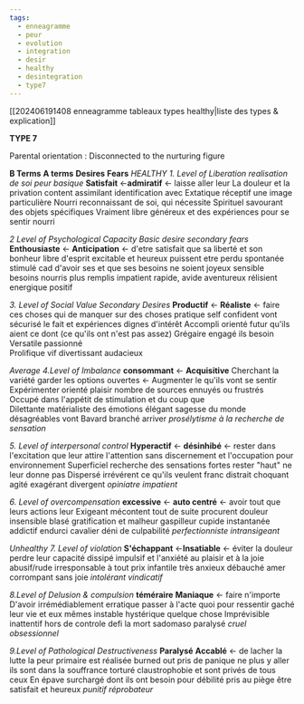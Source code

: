 ```yaml
---
tags:
  - enneagramme
  - peur
  - evolution
  - integration
  - desir
  - healthy
  - desintegration
  - type7
---
```


[[202406191408 enneagramme tableaux types healthy|liste des types & explication]]

**TYPE 7**

Parental orientation : Disconnected to the nurturing figure

**B Terms**                 **A terms**                 **Desires**                           **Fears**
*HEALTHY*
*1. Level of Liberation*                   *realisation de soi*                    *peur basique*
**Satisfait**             <-**admiratif**     <- laisse aller leur                 La douleur et la privation
content                   assimilant        identification avec
Extatique                 réceptif           une image particulière
Nourri                     reconnaissant  de soi, qui nécessite
Spirituel                  savourant        des objets spécifiques
Vraiment libre         généreux         et des expériences
                            pour se sentir nourri

*2 Level of Psychological Capacity*         *Basic desire*                       *secondary fears*
**Enthousiaste**      <- **Anticipation**      <- d'etre satisfait               que sa liberté et son bonheur
libre d'esprit           excitable               et heureux                         puissent etre perdu
spontanée               stimulé                 cad d'avoir ses                  et que ses besoins ne soient
joyeux                     sensible                 besoins nourris                 plus remplis
impatient                rapide, avide
aventureux              rélisient
energique               positif

*3. Level of Social Value*                         *Secondary Desires*
**Productif**              <- **Réaliste**           <- faire ces choses qui       de manquer sur des choses
pratique                     self confident       vont sécurisé le fait        et expériences dignes d'intérêt
Accompli                   orienté futur          qu'ils aient ce dont        (ce qu'ils ont n'est pas assez)
Grégaire                     engagé                ils besoin
Versatile                     passionné                 
Prolifique                   vif
divertissant                audacieux

*Average*
*4.Level of Imbalance*
**consommant**             <- **Acquisitive**
Cherchant la variété        garder les options ouvertes    <- Augmenter le             qu'ils vont se sentir 
Expérimenter                   orienté plaisir                          nombre de sources         ennuyés ou frustrés
Occupé                            dans l'appétit                          de stimulation                 et du coup que  
Dilettante                         matérialiste                                                                     des émotions 
élégant                            sagesse du monde                                                          désagréables vont 
Bavard                             branché                                                                            arriver
*prosélytisme*                    *à la recherche de sensation*

*5. Level of interpersonal control*
**Hyperactif**               <- **désinhibé**                                     <- rester dans l'excitation    que leur 
attire l'attention            sans discernement                        et l'occupation pour             environnement 
Superficiel                     recherche des sensations fortes    rester  "haut"                       ne leur donne pas
Dispersé                        irrévérent                                                                                   ce qu'ils veulent
franc                              distrait
choquant                       agité
exagérant                      divergent
*opiniatre*                        *impatient*

*6. Level of overcompensation*
**excessive**             <- **auto centré**                    <- avoir tout            que leurs actions leur
Exigeant                     mécontent                          tout de suite        procurent douleur
insensible                   blasé                                   gratification         et malheur
gaspilleur                   cupide                                 instantanée
addictif                       endurci
cavalier                       déni de culpabilité
*perfectionniste*           *intransigeant*

*Unhealthy*
*7. Level of violation*
**S'échappant**     <-**Insatiable**                    <- éviter la douleur        perdre leur capacité
dissipé                   impulsif                          et l'anxiété                    au plaisir et à la joie
abusif/rude            irresponsable                  à tout prix
infantile                 très anxieux
débauché              amer
corrompant           sans joie
*intolérant*               *vindicatif*

*8.Level of Delusion & compulsion*
**téméraire**               **Maniaque**              <- faire n'importe             D'avoir irrémédiablement
erratique                 passer à l'acte          quoi pour ressentir          gaché leur vie et eux mêmes
instable                   hystérique                 quelque chose
Imprévisible             inattentif
hors de controle     defi la mort
sadomaso                paralysé
*cruel*                         *obsessionnel*

*9.Level of Pathological Destructiveness*
**Paralysé**                **Accablé**                 <- de lacher la lutte           la peur primaire est réalisée
burned out            pris de panique        ne plus y aller                  ils sont dans la souffrance
torturé                   claustrophobie                                                 et sont privés de tous ceux
En épave                surchargé                                                         dont ils ont besoin pour 
débilité                   pris au piège                                                    être satisfait et heureux
*punitif*                    *réprobateur*